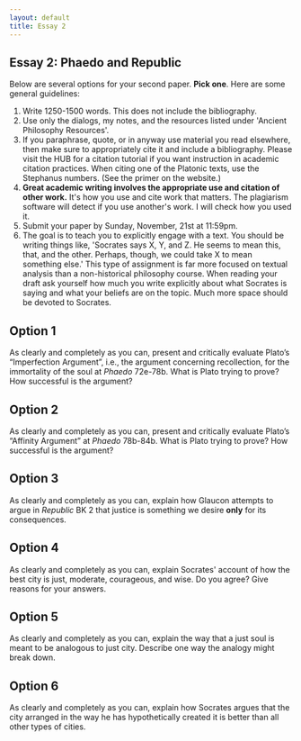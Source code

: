 ```yaml
---
layout: default
title: Essay 2
---
```


## Essay 2: Phaedo and Republic

Below are several options for your second paper. **Pick one**. Here are some general guidelines: 

1. Write 1250-1500 words. This does not include the bibliography. 
2. Use only the dialogs, my notes, and the resources listed under 'Ancient Philosophy Resources'. 
3. If you paraphrase, quote, or in anyway use material you read elsewhere, then make sure to appropriately cite it and include a bibliography. Please visit the HUB for a citation tutorial if you want instruction in academic citation practices. When citing one of the Platonic texts, use the Stephanus numbers. (See the primer on the website.) 
4. **Great academic writing involves the appropriate use and citation of other work.** It's how you use and cite work that matters. The plagiarism software will detect if you use another's work. I will check how you used it. 
4. Submit your paper by Sunday, November, 21st at 11:59pm. 
5. The goal is to teach you to explicitly engage with a text. You should be writing things like, 'Socrates says X, Y, and Z. He seems to mean this, that, and the other. Perhaps, though, we could take X to mean something else.' This type of assignment is far more focused on textual analysis than a non-historical philosophy course. When reading your draft ask yourself how much you write explicitly about what Socrates is saying and what your beliefs are on the topic. Much more space should be devoted to Socrates. 


## Option 1

As clearly and completely as you can, present and critically evaluate Plato’s “Imperfection Argument”, i.e., the argument concerning recollection, for the immortality of the soul at *Phaedo* 72e-78b. What is Plato trying to prove? How successful is the argument?

## Option 2

As clearly and completely as you can, present and critically evaluate Plato’s “Affinity Argument” at *Phaedo* 78b-84b. What is Plato trying to prove? How successful is the argument?


## Option 3

As clearly and completely as you can, explain how Glaucon attempts to argue in *Republic* BK 2 that justice is something we desire **only** for its consequences. 

## Option 4

As clearly and completely as you can, explain Socrates' account of  how the best city is just, moderate, courageous, and wise. Do you agree? Give reasons for your answers. 

## Option 5

As clearly and completely as you can, explain the way that a just soul is meant to be analogous to just city. Describe one way the analogy might break down.  

## Option 6

As clearly and completely as you can, explain how Socrates argues that the city arranged in the way he has hypothetically created it is better than all other types of cities. 


